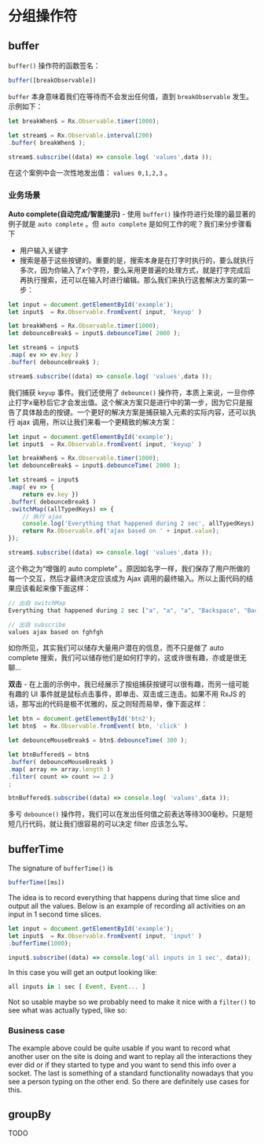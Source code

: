 # 分组操作符

## buffer

`buffer()` 操作符的函数签名：

```javascript
buffer([breakObservable])
```

`buffer` 本身意味着我们在等待而不会发出任何值，直到 `breakObservable` 发生。示例如下：

```javascript
let breakWhen$ = Rx.Observable.timer(1000);

let stream$ = Rx.Observable.interval(200)
.buffer( breakWhen$ );

stream$.subscribe((data) => console.log( 'values',data ));
```

在这个案例中会一次性地发出值： `values 0,1,2,3` 。

### 业务场景

**Auto complete(自动完成/智能提示)** - 使用 `buffer()` 操作符进行处理的最显著的例子就是 `auto complete` 。但 `auto complete` 是如何工作的呢？我们来分步骤看下

  * 用户输入关键字
  * 搜索是基于这些按键的。重要的是，搜索本身是在打字时执行的，要么就执行多次，因为你输入了x个字符，要么采用更普遍的处理方式，就是打字完成后再执行搜索，还可以在输入时进行编辑。那么我们来执行这套解决方案的第一步：

```javascript
let input = document.getElementById('example');
let input$  = Rx.Observable.fromEvent( input, 'keyup' )

let breakWhen$ = Rx.Observable.timer(1000);
let debounceBreak$ = input$.debounceTime( 2000 );

let stream$ = input$
.map( ev => ev.key )
.buffer( debounceBreak$ );

stream$.subscribe((data) => console.log( 'values',data ));
```

我们捕获 `keyup` 事件。我们还使用了 `debounce()` 操作符，本质上来说，一旦你停止打字x毫秒后它才会发出值。这个解决方案只是进行中的第一步，因为它只是报告了具体敲击的按键。一个更好的解决方案是捕获输入元素的实际内容，还可以执行 ajax 调用，所以让我们来看一个更精致的解决方案：

```javascript
let input = document.getElementById('example');
let input$  = Rx.Observable.fromEvent( input, 'keyup' )

let breakWhen$ = Rx.Observable.timer(1000);
let debounceBreak$ = input$.debounceTime( 2000 );

let stream$ = input$
.map( ev => {
    return ev.key })
.buffer( debounceBreak$ )
.switchMap((allTypedKeys) => {
    // 执行 ajax
    console.log('Everything that happened during 2 sec', allTypedKeys)
    return Rx.Observable.of('ajax based on ' + input.value);
});

stream$.subscribe((data) => console.log( 'values',data ));
```

这个称之为“增强的 auto complete” 。原因如名字一样，我们保存了用户所做的每一个交互，然后才最终决定应该成为 Ajax 调用的最终输入。所以上面代码的结果应该看起来像下面这样：

```javascript
// 出自 switchMap
Everything that happened during 2 sec ["a", "a", "a", "Backspace", "Backspace", "Backspace", "Backspace", "b", "b", "Backspace", "Backspace", "Backspace", "f", "g", "h", "f", "h", "g"]

// 出自 subscribe
values ajax based on fghfgh
```

如你所见，其实我们可以储存大量用户潜在的信息，而不只是做了 auto complete 搜索，我们可以储存他们是如何打字的，这或许很有趣，亦或是很无聊...

**双击** - 在上面的示例中，我已经展示了按组捕获按键可以很有趣，而另一组可能有趣的 UI 事件就是鼠标点击事件，即单击、双击或三连击。如果不用 RxJS 的话，那写出的代码是极不优雅的，反之则轻而易举，像下面这样：

```javascript
let btn = document.getElementById('btn2');
let btn$  = Rx.Observable.fromEvent( btn, 'click' )

let debounceMouseBreak$ = btn$.debounceTime( 300 );

let btnBuffered$ = btn$
.buffer( debounceMouseBreak$ )
.map( array => array.length )
.filter( count => count >= 2 )
;

btnBuffered$.subscribe((data) => console.log( 'values',data ));
```

多亏 `debounce()` 操作符，我们可以在发出任何值之前表达等待300毫秒。只是短短几行代码，就让我们很容易的可以决定 filter 应该怎么写。

## bufferTime

The signature of `bufferTime()` is

```javascript
bufferTime([ms])
```

The idea is to record everything that happens during that time slice and output all the values. Below is an example of recording all activities on an input in 1 second time slices.

```javascript
let input = document.getElementById('example');
let input$  = Rx.Observable.fromEvent( input, 'input' )
.bufferTime(1000);

input$.subscribe((data) => console.log('all inputs in 1 sec', data));
```

In this case you will get an output looking like:

```javascript
all inputs in 1 sec [ Event, Event... ]
```

Not so usable maybe so we probably need to make it nice with a `filter()` to see what was actually typed, like so:

### Business case

The example above could be quite usable if you want to record what another user on the site is doing and want to replay all the interactions they ever did or if they started to type and you want to send this info over a socket. The last is something of a standard functionality nowadays that you see a person typing on the other end. So there are definitely use cases for this.

## groupBy

TODO
